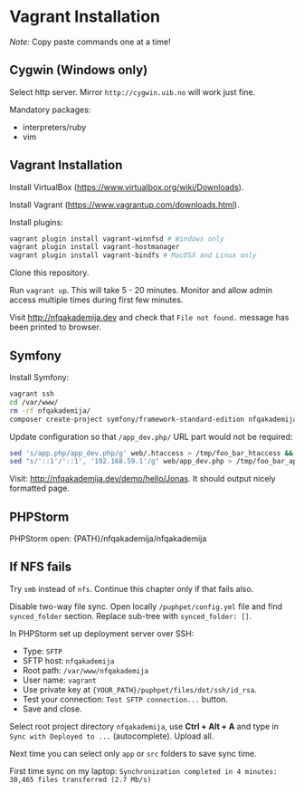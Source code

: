 # Vagrant Installation

*Note:* Copy paste commands one at a time!

## Cygwin (Windows only)

Select http server. Mirror `http://cygwin.uib.no` will work just fine.

Mandatory packages:

- interpreters/ruby
- vim

## Vagrant Installation

Install VirtualBox (https://www.virtualbox.org/wiki/Downloads).

Install Vagrant (https://www.vagrantup.com/downloads.html).

Install plugins:

```sh
vagrant plugin install vagrant-winnfsd # Windows only
vagrant plugin install vagrant-hostmanager
vagrant plugin install vagrant-bindfs # MacOSX and Linux only
```

Clone this repository.

Run `vagrant up`. This will take 5 - 20 minutes. Monitor and allow admin access multiple times during first few minutes.

Visit http://nfqakademija.dev and check that `File not found.` message has been printed to browser.

## Symfony

Install Symfony:

```sh
vagrant ssh
cd /var/www/
rm -rf nfqakademija/
composer create-project symfony/framework-standard-edition nfqakademija
```

Update configuration so that `/app_dev.php/` URL part would not be required:

```sh
sed 's/app.php/app_dev.php/g' web/.htaccess > /tmp/foo_bar_htaccess && /bin/cp /tmp/foo_bar_htaccess web/.htaccess
sed "s/'::1'/'::1', '192.168.59.1'/g" web/app_dev.php > /tmp/foo_bar_app_dev && /bin/cp /tmp/foo_bar_app_dev web/app_dev.php
```

Visit: http://nfqakademija.dev/demo/hello/Jonas. It should output nicely formatted page.

## PHPStorm

PHPStorm open: {PATH}/nfqakademija/nfqakademija

## If NFS fails

Try `smb` instead of `nfs`. Continue this chapter only if that fails also.

Disable two-way file sync. Open locally `/puphpet/config.yml` file and find `synced_folder` section. Replace sub-tree with `synced_folder: []`.

In PHPStorm set up deployment server over SSH:

- Type: `SFTP`
- SFTP host: `nfqakademija`
- Root path: `/var/www/nfqakademija`
- User name: `vagrant`
- Use private key at `{YOUR_PATH}/puphpet/files/dot/ssh/id_rsa`.
- Test your connection: `Test SFTP connection...` button.
- Save and close.

Select root project directory `nfqakademija`, use **Ctrl + Alt + A** and type in `Sync with Deployed to ...` (autocomplete). Upload all.

Next time you can select only `app` or `src` folders to save sync time.

First time sync on my laptop: `Synchronization completed in 4 minutes: 30,465 files transferred (2.7 Mb/s)`
